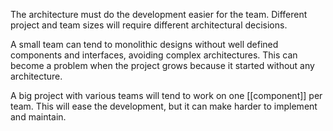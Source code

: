 The architecture must do the development easier for the team. Different project and team sizes will require different architectural decisions.

A small team can tend to monolithic designs without well defined components and interfaces, avoiding complex architectures. This can become a problem when the project grows because it started without any architecture.

A big project with various teams will tend to work on one [[component]] per team. This will ease the development, but it can make harder to implement and maintain.